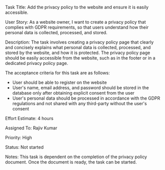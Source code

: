 Task Title: 
Add the privacy policy to the website and ensure it is easily accessible.

User Story: 
As a website owner, I want to create a privacy policy that complies with GDPR requirements, 
so that users understand how their personal data is collected, processed, and stored.

Description: 
The task involves creating a privacy policy page that clearly and concisely explains what personal data is collected, processed, and stored by the website, 
and how it is protected. The privacy policy page should be easily accessible from the website, such as in the footer or in a dedicated privacy policy page. 

The acceptance criteria for this task are as follows:
* User should be able to register on the website
* User's name, email address, and password should be stored in the database only after obtaining explicit consent from the user
* User's personal data should be processed in accordance with the GDPR regulations and not shared with any third-party without the user's consent

Effort Estimate: 4 hours

Assigned To: Rajiv Kumar

Priority: High

Status: Not started

Notes: This task is dependent on the completion of the privacy policy document. Once the document is ready, the task can be started.